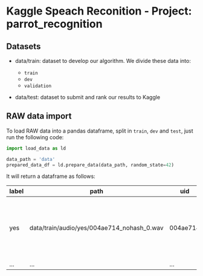 # Kaggle Speach Reconition - Project: parrot_recognition
## Datasets
* data/train: dataset to develop our algorithm. We divide these data into:
  * ``train``
  * ``dev``
  * ``validation``

* data/test: dataset to submit and rank our results to Kaggle

## RAW data import
To load RAW data into a pandas dataframe, split in `train`, `dev` and `test`, just run the following code:
```python
import load_data as ld

data_path = 'data'
prepared_data_df = ld.prepare_data(data_path, random_state=42)
```

It will return a dataframe as follows:

|label |path |uid |wav |set|
|------|-----|----|----|---|
|yes|data/train/audio/yes/004ae714_nohash_0.wav|004ae714|\[-91, -176, -111, -95, -120, -151, -133, -133,..|train|
|...|...|...|...|...|
